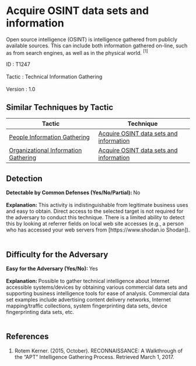 <div class="container-fluid">
 <h1>
  Acquire OSINT data sets and information
 </h1>
 <div class="row">
  <div class="col-md-8 description-body">
   <p>
    Open source intelligence (OSINT) is intelligence gathered from publicly available sources. This can include both information gathered on-line, such as from search engines, as well as in the physical world.
    <span class="scite-citeref-number" data-reference="RSA-APTRecon" id="scite-ref-1-a">
     <sup>
      [1]
     </sup>
    </span>
   </p>
  </div>
  <div class="col-md-4">
   <div class="card">
    <div class="card-body">
     <div class="card-data">
      <span class="h5 card-title">
       ID
      </span>
      : T1247
      <br/>
      <br/>
     </div>
     <div class="card-data">
      <span class="h5 card-title">
      </span>
     </div>
     <div class="card-data">
      <span class="h5 card-title">
       Tactic
      </span>
      : Technical Information Gathering
      <br/>
      <br/>
     </div>
     <div class="card-data">
      <span class="h5 card-title">
      </span>
     </div>
     <div class="card-data">
      <span class="h5 card-title">
      </span>
     </div>
     <div class="card-data">
      <span class="h5 card-title">
      </span>
     </div>
     <div class="card-data">
      <span class="h5 card-title">
      </span>
     </div>
     <div class="card-data">
      <span class="h5 card-title">
      </span>
     </div>
     <div class="card-data">
      <span class="h5 card-title">
      </span>
     </div>
     <div class="card-data">
      <span class="h5 card-title">
      </span>
     </div>
     <div class="card-data">
      <span class="h5 card-title">
      </span>
     </div>
     <div class="card-data">
      <span class="h5 card-title">
      </span>
     </div>
     <div class="card-data">
      <span class="h5 card-title">
      </span>
     </div>
     <div class="card-data">
      <span class="h5 card-title">
      </span>
     </div>
     <div class="card-data">
      <span class="h5 card-title">
      </span>
     </div>
     <div class="card-data">
      <span class="h5 card-title">
       Version
      </span>
      : 1.0
     </div>
    </div>
   </div>
  </div>
 </div>
 <h2 class="pt-3" id="techniques">
  Similar Techniques by Tactic
 </h2>
 <table class="table table-bordered table-light mt-2">
  <thead>
   <tr>
    <th scope="col">
     Tactic
    </th>
    <th scope="col">
     Technique
    </th>
   </tr>
  </thead>
  <tbody class="bg-white">
   <tr>
    <td>
     <a href="https://attack.mitre.org/tactics/TA0016">
      People Information Gathering
     </a>
    </td>
    <td>
     <a href="https://attack.mitre.org/techniques/T1266">
      Acquire OSINT data sets and information
     </a>
    </td>
   </tr>
   <tr>
    <td>
     <a href="https://attack.mitre.org/tactics/TA0017">
      Organizational Information Gathering
     </a>
    </td>
    <td>
     <a href="https://attack.mitre.org/techniques/T1277">
      Acquire OSINT data sets and information
     </a>
    </td>
   </tr>
  </tbody>
 </table>
 <h2 class="pt-3" id="detectable">
  Detection
 </h2>
 <b>
  Detectable by Common Defenses (Yes/No/Partial):
 </b>
 No
 <br/>
 <br/>
 <b>
  Explanation:
 </b>
 This activity is indistinguishable from legitimate business uses and easy to obtain.  Direct access to the selected target is not required for the adversary to conduct this technique.  There is a limited ability to detect this by looking at referrer fields on local web site accesses (e.g., a person who has accessed your web servers from [https://www.shodan.io Shodan]).
 <br/>
 <br/>
 <h2 class="pt-3" id="difficulty">
  Difficulty for the Adversary
 </h2>
 <b>
  Easy for the Adversary (Yes/No):
 </b>
 Yes
 <br/>
 <br/>
 <b>
  Explanation:
 </b>
 Possible to gather technical intelligence about Internet accessible systems/devices by obtaining various commercial data sets and supporting business intelligence tools for ease of analysis.  Commercial data set examples include advertising content delivery networks, Internet mapping/traffic collections, system fingerprinting data sets, device fingerprinting data sets, etc.
 <br/>
 <br/>
 <h2 class="pt-3" id="references">
  References
 </h2>
 <div class="row">
  <div class="col">
   <ol>
    <li>
     <span class="scite-citation" id="scite-1">
      <span class="scite-citation-text">
       Rotem Kerner. (2015, October). RECONNAISSANCE: A Walkthrough of the “APT” Intelligence Gathering Process. Retrieved March 1, 2017.
      </span>
     </span>
    </li>
   </ol>
  </div>
  <div class="col">
  </div>
 </div>
</div>

